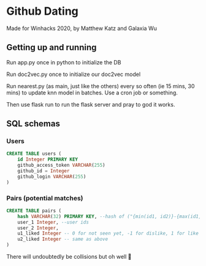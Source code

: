 # Github Dating

Made for Winhacks 2020, by Matthew Katz and Galaxia Wu


## Getting up and running

Run app.py once in python to initialize the DB

Run doc2vec.py once to initialize our doc2vec model

Run nearest.py (as main, just like the others) every so often (ie 15 mins, 30 mins) to update knn model in batches. Use a cron job or something.

Then use flask run to run the flask server and pray to god it works.


## SQL schemas

### Users

```sql
CREATE TABLE users (
    id Integer PRIMARY KEY
    github_access_token VARCHAR(255)
    github_id = Integer
    github_login VARCHAR(255)
)
```

### Pairs (potential matches)

```sql
CREATE TABLE pairs (
    hash VARCHAR(32) PRIMARY KEY, --hash of ("{min(id1, id2)}-{max(id1, id2)}"), should be unique
    user_1 Integer, --user ids
    user_2 Integer,
    u1_liked Integer -- 0 for not seen yet, -1 for dislike, 1 for like
    u2_liked Integer -- same as above
)
```

There will undoubtedly be collisions but oh well :shrug: